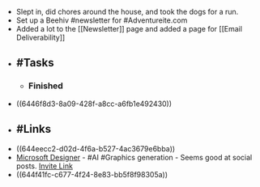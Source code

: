 - Slept in, did chores around the house, and took the dogs for a run.
- Set up a Beehiv #newsletter for #Adventureite.com
- Added a lot to the [[Newsletter]] page and added a page for [[Email Deliverability]]
- ## #Tasks
	- ### Finished
- ((6446f8d3-8a09-428f-a8cc-a6fb1e492430))
- ## #Links
- ((644eecc2-d02d-4f6a-b527-4ac3679e6bba))
- [Microsoft Designer](https://designer.microsoft.com/) - #AI #Graphics generation - Seems good at social posts. [Invite Link](https://designer.microsoft.com/invite)
- ((644f41fc-c677-4f24-8e83-bb5f8f98305a))